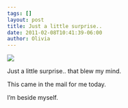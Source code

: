 ```yaml
---
tags: []
layout: post
title: Just a little surprise..
date: 2011-02-08T10:41:39-06:00
author: Olivia
---
```


![](/media/lgb51fCC6Z1qga9s2o1_1280.jpg)

Just a little surprise.. that blew my mind.

This came in the mail for me today. 

I’m beside myself.
